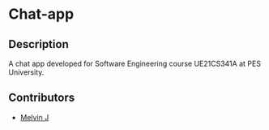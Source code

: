 # Chat-app
## Description
A chat app developed for Software Engineering course UE21CS341A at PES University.
## Contributors
- [Melvin J](https://github.com/melvinjjoseph)
